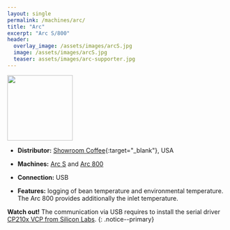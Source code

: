 ```yaml
---
layout: single
permalink: /machines/arc/
title: "Arc"
excerpt: "Arc S/800"
header:
  overlay_image: /assets/images/arcS.jpg
  image: /assets/images/arcS.jpg
  teaser: assets/images/arc-supporter.jpg
---
```


<img class="tab-image" src="{{ site.baseurl }}/assets/images/supporter-badge.png" width="150px">

* __Distributor:__ [Showroom Coffee](https://showroomcoffee.com/category/roasting-supplies/){:target="_blank"}, USA

* __Machines:__ [Arc S](https://showroomcoffee.com/product/arc-s-sample-roaster/) and [Arc 800](https://showroomcoffee.com/product/arc-roaster-800g-coffee-roaster/)
* __Connection:__ USB
* __Features:__ logging of bean temperature and environmental temperature. The Arc 800 provides additionally the inlet temperature.

**Watch out!**
The communication via USB requires to install the serial driver [CP210x VCP from Silicon Labs](https://www.silabs.com/products/development-tools/software/usb-to-uart-bridge-vcp-drivers).
{: .notice--primary}